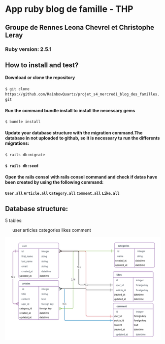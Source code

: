 <!DOCTYPE html>
<html>
<body>
  <div>
  <h1>App ruby blog de famille - THP</h1>
    <h2>Groupe de Rennes Leona Chevrel et Christophe Leray </h2>
      <h3>Ruby version: 2.5.1</h3>
   <h2>How to install and test?</h2>
      <h4>Download or clone the repository</h4>
        <code>$ git clone https://github.com/RainbowQuartz/projet_s4_mercredi_blog_des_familles.git</code>
      <h4>Run the command bundle install to install the necessary gems</h4>
        <code>$ bundle install</code>
      <h4>Update your database structure with the migration command.The database in not uploaded to github, so it is necessary tu run the differents migrations:</h4>
        <code>$ rails db:migrate</code> 
      <h4><Add data into your database with the seed file:</h4>
        <code>$ rails db:seed</code>
      <h4>Open the rails consol with rails consol command and check if datas have been created by using the following command:</h4>
        <code>User.all</code>
        <code>Article.all</code>
        <code>Category.all</code>
        <code>Comment.all</code>
        <code>Like.all</code>
      </div>
      <div>
        <h2>Database structure: </h3>
        <p>5 tables:</p>
        <ul> 
          <il>user</il>
          <il>articles</il>
          <il>categories</il>
          <il>likes</il>
          <il>comment</il>
        </ul>
     </div>
      <div>
        <img src="images/blog_famille_db.png">
      </div>
</body>
</html>

